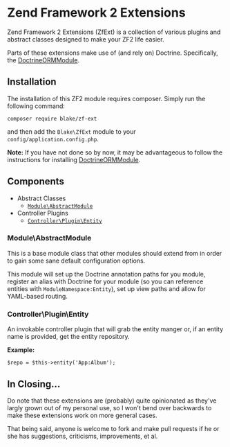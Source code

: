 # Zend Framework 2 Extensions #

Zend Framework 2 Extensions (ZfExt) is a collection of various plugins and abstract
classes designed to make your ZF2 life easier.

Parts of these extensions make use of (and rely on) Doctrine. Specifically, the
[DoctrineORMModule][].


## Installation ##
The installation of this ZF2 module requires composer. Simply run the following command:

    composer require blake/zf-ext

and then add the `Blake\ZfExt` module to your `config/application.config.php`.

**Note:** If you have not done so by now, it may be advantageous to follow the instructions
for installing [DoctrineORMModule][].

[DoctrineORMModule]: https://github.com/doctrine/DoctrineORMModule


## Components ##

* Abstract Classes
  * [`Module\AbstractModule`](#moduleabstractmodule)
* Controller Plugins
  * [`Controller\Plugin\Entity`](#controllerpluginentity)

### Module\AbstractModule ###
This is a base module class that other modules should extend from in order to gain some
sane default configuration options.

This module will set up the Doctrine annotation paths for you module, register an alias
with Doctrine for your module (so you can reference entities with `ModuleNamespace:Entity`),
set up view paths and allow for YAML-based routing.

### Controller\Plugin\Entity ###
An invokable controller plugin that will grab the entity manger or, if an entity name is
provided, get the entity repository.

**Example:**

    $repo = $this->entity('App:Album');

## In Closing... ##
Do note that these extensions are (probably) quite opinionated as they've largly grown out
of my personal use, so I won't bend over backwards to make these extensions work on more
general cases.

That being said, anyone is welcome to fork and make pull requests if he or she has suggestions,
criticisms, improvements, et al.
